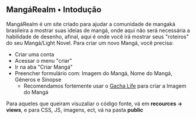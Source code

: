 ## MangáRealm • Intodução

MangáRealm é um site criado para ajudar a comunidade de mangaká brasileira a mostrar suas ideias de mangá, onde aqui não será necessária a habilidade de desenho, afinal, aqui é onde você irá mostrar seus "roteiros" do seu Mangá/Light Novel. Para criar um novo Mangá, você precisa:

-   Criar uma conta
-   Acessar o menu "criar"
-   Ir na aba "Criar Mangá"
-   Preencher formulário com: Imagem do Mangá, Nome do Mangá, Gêneros e Sinopse
    -   Recomendamos fortemente usar o [Gacha Life](https://lunime.com/gachaclub) para criar a Imagem do Mangá

Para aqueles que queiram visuzaliar o código fonte, vá em <strong>recources -> views</strong>, e para CSS, JS, imagens, ect, vá na pasta <strong>public</strong>

